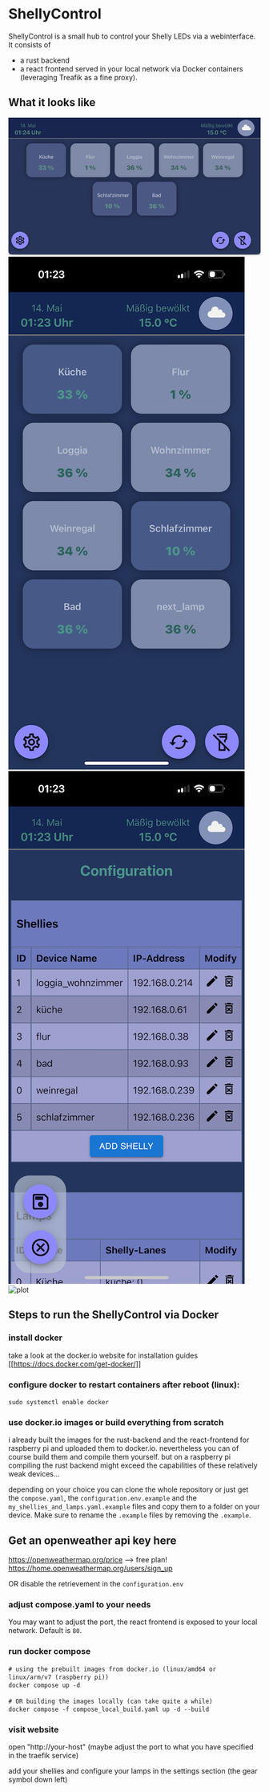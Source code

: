 # ShellyControl
ShellyControl is a small hub to control your Shelly LEDs via a webinterface. It consists of 
- a rust backend
- a react frontend
served in your local network via Docker containers (leveraging Treafik as a fine proxy).

## What it looks like
![plot](./readme_ressources/view_wide_screen.png)
![plot](./readme_ressources/mobile_main_screen.png)
![plot](./readme_ressources/mobile_config_screen.png)
![plot](./readme_ressources/mobile_weather_screen.png)


## Steps to run the ShellyControl via Docker
### install docker
take a look at the docker.io website for installation guides [[https://docs.docker.com/get-docker/]]

### configure docker to restart containers after reboot (linux):
```
sudo systemctl enable docker
```

### use docker.io images or build everything from scratch
i already built the images for the rust-backend and the react-frontend for raspberry pi and uploaded them to docker.io.
nevertheless you can of course build them and compile them yourself. but on a raspberry pi compiling the rust backend might exceed the 
capabilities of these relatively weak devices...

depending on your choice you can clone the whole repository or just get the `compose.yaml`, the `configuration.env.example` and the 
`my_shellies_and_lamps.yaml.example` files and copy them to a folder on your device.
Make sure to rename the `.example` files by removing the `.example`.

## Get an openweather api key here
https://openweathermap.org/price  --> free plan!
https://home.openweathermap.org/users/sign_up

OR disable the retrievement in the `configuration.env`

### adjust compose.yaml to your needs
You may want to adjust the port, the react frontend is exposed to your local network. Default is `80`.


### run docker compose
```
# using the prebuilt images from docker.io (linux/amd64 or linux/arm/v7 (raspberry pi))
docker compose up -d 

# OR building the images locally (can take quite a while)
docker compose -f compose_local_build.yaml up -d --build 
```

### visit website
open "http://your-host" 
(maybe adjust the port to what you have specified in the traefik service)

add your shellies and configure your lamps in the settings section (the gear symbol down left)